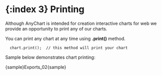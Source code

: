 {:index 3}
Printing
======================
Although AnyChart is intended for creation interactive charts for web we provide an opportunity to print any of our charts.

You can print any chart at any time using **.print()** method.

```
  chart.print();  // this method will print your chart
```

Sample below demonstrates chart printing:

{sample}Exports\_02{sample}
